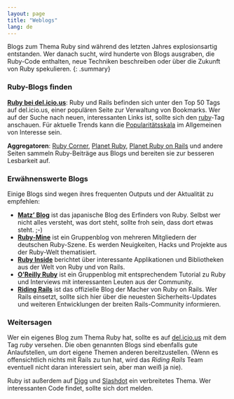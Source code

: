 ```yaml
---
layout: page
title: "Weblogs"
lang: de
---
```


Blogs zum Thema Ruby sind während des letzten Jahres explosionsartig
entstanden. Wer danach sucht, wird hunderte von Blogs ausgraben, die
Ruby-Code enthalten, neue Techniken beschreiben oder über die Zukunft
von Ruby spekulieren.
{: .summary}

### Ruby-Blogs finden

[**Ruby bei del.icio.us**][1]\: Ruby und Rails befinden sich unter den
Top 50 Tags auf del.icio.us, einer populären Seite zur Verwaltung von
Bookmarks. Wer auf der Suche nach neuen, interessanten Links ist, sollte
sich den [ruby][1]-Tag anschauen. Für aktuelle Trends kann die
[Popularitätsskala][2] im Allgemeinen von Interesse sein.

**Aggregatoren**\: [Ruby Corner][4], [Planet Ruby][5], [Planet Ruby on
Rails][6] und andere Seiten sammeln Ruby-Beiträge aus Blogs und
bereiten sie zur besseren Lesbarkeit auf.

### Erwähnenswerte Blogs

Einige Blogs sind wegen ihres frequenten Outputs und der Aktualität zu
empfehlen:

* [**Matz’ Blog**][7] ist das japanische Blog des Erfinders von Ruby.
  Selbst wer nicht alles versteht, was dort steht, sollte froh sein, dass
  dort etwas steht. ;-)
* [**Ruby-Mine**][8] ist ein Gruppenblog von mehreren Mitgliedern der
  deutschen Ruby-Szene. Es werden Neuigkeiten, Hacks und Projekte aus
  der Ruby-Welt thematisiert.
* [**Ruby Inside**][9] berichtet über interessante Applikationen und
  Bibliotheken aus der Welt von Ruby und von Rails.
* [**O’Reilly Ruby**][10] ist ein Gruppenblog mit entsprechendem
  Tutorial zu Ruby und Interviews mit interessanten Leuten aus der
  Community.
* [**Riding Rails**][11] ist das offizielle Blog der Macher von Ruby on
  Rails. Wer Rails einsetzt, sollte sich hier über die neuesten
  Sicherheits-Updates und weiteren Entwicklungen der breiten
  Rails-Community informieren.

### Weitersagen

Wer ein eigenes Blog zum Thema Ruby hat, sollte es auf [del.icio.us][12]
mit dem Tag *ruby* versehen. Die oben genannten Blogs sind ebenfalls
gute Anlaufstellen, um dort eigene Themen anderen bereitzustellen. (Wenn
es offensichtlich nichts mit Rails zu tun hat, wird das *Riding Rails*
Team eventuell nicht daran interessiert sein, aber man weiß ja nie).

Ruby ist außerdem auf [Digg][13] und [Slashdot][14] ein verbreitetes
Thema. Wer interessanten Code findet, sollte sich dort melden.



[1]: http://del.icio.us/tag/ruby
[2]: http://del.icio.us/popular/ruby
[4]: http://rubycorner.com
[5]: http://planetruby.0x42.net/
[6]: http://www.planetrubyonrails.org/
[7]: http://www.rubyist.net/~matz/
[8]: http://www.ruby-mine.de/
[9]: http://www.rubyinside.com/
[10]: http://oreillynet.com/ruby/
[11]: http://weblog.rubyonrails.org/
[12]: http://del.icio.us
[13]: http://digg.com/programming
[14]: http://developers.slashdot.org/
